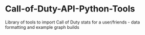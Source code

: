 # Call-of-Duty-API-Python-Tools
Library of tools to import Call of Duty stats for a user/friends - data formatting and example graph builds
